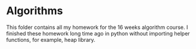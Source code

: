# Algorithms
This folder contains all my homework for the 16 weeks algorithm course. I finished these homework long time ago in python without importing helper functions, for example, heap library.
